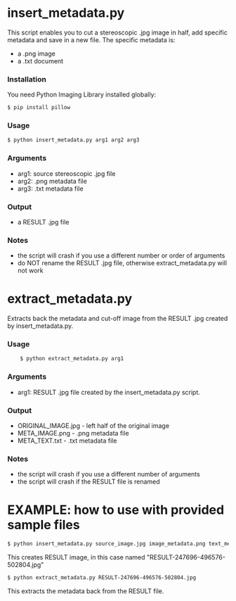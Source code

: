 # insert_metadata.py
This script enables you to cut a stereoscopic .jpg image in half, add specific metadata and save in a new file. The specific metadata is:
- a .png image
- a .txt document
 
### Installation

You need Python Imaging Library installed globally:
```sh
$ pip install pillow
```
### Usage
```sh
$ python insert_metadata.py arg1 arg2 arg3
```
### Arguments
- arg1: source stereoscopic .jpg file
- arg2: .png metadata file
- arg3: .txt metadata file

### Output
 - a RESULT .jpg file
 
### Notes
- the script will crash if you use a different number or order of arguments
- do NOT rename the RESULT .jpg file, otherwise extract_metadata.py will not work

# extract_metadata.py
Extracts back the metadata and cut-off image from the RESULT .jpg created by insert_metadata.py.
### Usage
```sh
	$ python extract_metadata.py arg1
```
### Arguments
- arg1: RESULT .jpg file created by the insert_metadata.py script.

### Output
- ORIGINAL_IMAGE.jpg - left half of the original image
- META_IMAGE.png - .png metadata file
- META_TEXT.txt - .txt metadata file

### Notes
- the script will crash if you use a different number of arguments
- the script will crash if the RESULT file is renamed


# EXAMPLE: how to use with provided sample files
```sh
$ python insert_metadata.py source_image.jpg image_metadata.png text_metadata.txt
```
This creates RESULT image, in this case named "RESULT-247696-496576-502804.jpg"
```sh
$ python extract_metadata.py RESULT-247696-496576-502804.jpg
```
This extracts the metadata back from the RESULT file.


